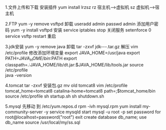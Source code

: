 1.文件上传和下载
         安装插件  yum install lrzsz
         rz     宿主机——>虚拟机
         sz     虚拟机——>宿主机
         
2.FTP
         yum -y remove vsftpd     卸载
         useradd admin
         passwd admin             添加用户密码
         yum -y install vsftpd    安装
         service iptables stop    关闭服务
         setenforce 0
         service vsftp restart    重启

3.jdk安装
         yum -y remove java         卸载
         tar -zxvf jdk---.tar.gz    解压
         vim /etc/profile           修改添加环境变量
                  export JAVA_HOME=/usr/java
                  export PATH=$JAVA_HOME/bin:$PATH
                  export classpath=.:JAVA_HOME/lib/dt.jar:$JAVA_HOME/lib/tools.jar
         source /etc/profile        
         java -version
         
 4.tomcat
         tar -zxvf 安装包.gz
         mv old tomcat8
         vim /etc/profile
                  tomcat_home=tomcat8
                  catalina-home=tomcat8
                  path=;$tomcat_home/bin
         source /etc/profile
         sh startup.sh
         sh shutdown.sh  
         
5.mysql
         先移动  到  /etc/yum.repos.d
         rpm -ivh mysql.rpm
         yum install my-community-server -y
         service mysqld start
         mysql -u root -p
         set password for root@localhost=password("root")
         exit
         create database db_name;
         use db_name
         source /usr/local/my/ss.sql
         
         
        
